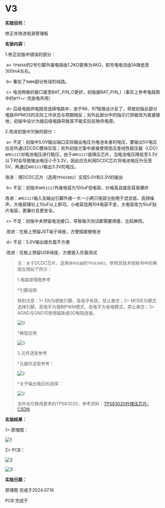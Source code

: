 # V3

**实验目的：**

修正并改进电源管理板

**实验内容：**

1.修正初版中错误的部分：

​	a> `TP4056`的2号引脚外接电阻由1.2KΩ更换为4KΩ，即充电电流由1A降低至300mA左右。

​	b> 重绘了`DW06`部分有误的线路。

​	c> 电池两极的接口接至BAT_P/N_O更好，初版接BAT_P/N_I（事实上参考电路图中的`BTT+/-`充放电共用）

​	d> 后级电路供电路径选择电路中，由于R6、R7阻值设计反了，导致初版此部分电路中PMOS的实际工作状态与预期相反；另外此部分中的指示灯阴极改为直接接地，初版中设计为接后级电路导致其不能实际反映供电源。

2.改进初版中欠缺的部分：

​	a> 不足：初版中5.0V输出端口实际输出电压为电池本身的电压，要输出5V电压应另外通过DCDC模块实现；另外初版方案中直接使用低压差线性稳压器（LDO）`AMS1117`对电池电压进行稳压，由于`AMS1117`是降压芯片，当电池电压降低至3.3V以下时会导致输出电压小于3.3V，因此应先利用DCDC芯片将电池电压升压至5V，再通过`AMS1117`输出3.3V的电压。

​	     改进：用DCDC芯片（选用`TPS63802`）实现5.0V和3.3V的输出

​	b> 不足：初版中`AMS1117`外接电容为100uF钽电容，价格高且接反容易爆炸

​	     改进：`AMS1117`输入及输出引脚外接一大一小两只电容分别用于滤去低、高频噪声，大电容理论上10uF以上即可。小电容选用104电容不变，大电容改为10uF贴片电容，更廉价且更安全。

​	c> 不足：初版中未预留电池接口，导致每次测试都需要焊接，比较麻烦。

​	     改进：在板上预留JST端子母座，方便插接锂电池

​	d> 不足：5.0V输出接负载不方便

​	     改进：在板上预留USB母座，方便接入负载测试

> 注：关于DCDC芯片，选用`德州仪器`的`TPS63802`，参照其技术规格书中的典型应用如下所示：
>
> 1.电路原理图参考
>
> *引脚说明
>
> 特别注意：1> EN为使能引脚，高电平有效，禁止悬空；2> MODE为模式选择引脚，高电平为强制PWM模式，低电平为省电模式，禁止悬空；3> AGND与GND可使用磁珠或0Ω电阻连接。
>
> ![0](Pics\0.png)
>
> *典型应用
>
> ![3](Pics\3.png)
>
> 2.元件选型参考
>
> *元器件选型参考：
>
> ![2](Pics\2.png)
>
> *关于输出电压的选择：
>
> ![2](Pics\1.png)
>
> 另外也可换用更贵的TPS63020，参考资料：[TPS63020升降压芯片-CSDN](https://blog.csdn.net/weixin_45829708/article/details/124892787)



**实验结果：**

1> 原理图：

![1](Pics\4.png)

2> PCB：

![2](Pics\5.png)

![3](Pics\6.png)

**实验日期：**

原理图	完成于2024.07.16

PCB	    完成于

